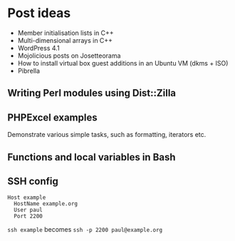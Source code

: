 # Post ideas

* Member initialisation lists in C++
* Multi-dimensional arrays in C++
* WordPress 4.1
* Mojolicious posts on Josetteorama
* How to install virtual box guest additions in an Ubuntu VM (dkms + ISO)
* Pibrella

## Writing Perl modules using Dist::Zilla

## PHPExcel examples

Demonstrate various simple tasks, such as formatting, iterators etc.

## Functions and local variables in Bash

## SSH config

```
Host example 
  HostName example.org 
  User paul
  Port 2200                            
```
                                                                             
`ssh example` becomes `ssh -p 2200 paul@example.org`
